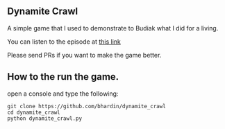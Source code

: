 ## Dynamite Crawl

A simple game that I used to demonstrate to Budiak what I did for a living.

You can listen to the episode at [this link](http://www.dynamitegun.com/dgdcdc-episode-101)

Please send PRs if you want to make the game better.

## How to the run the game.

open a console and type the following:

```
git clone https://github.com/bhardin/dynamite_crawl
cd dynamite_crawl
python dynamite_crawl.py
```
